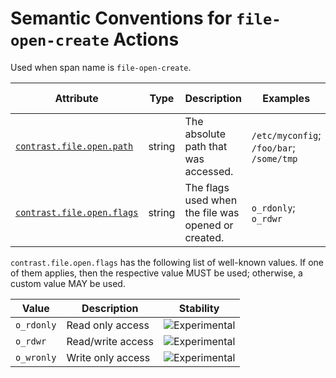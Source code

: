 # Semantic Conventions for `file-open-create` Actions

Used when span name is `file-open-create`.

<!-- semconv contrast.action.span.file-open-create(full) -->
<!-- NOTE: THIS TEXT IS AUTOGENERATED. DO NOT EDIT BY HAND. -->
<!-- see templates/registry/markdown/snippet.md.j2 -->
<!-- prettier-ignore-start -->
<!-- markdownlint-capture -->
<!-- markdownlint-disable -->

| Attribute  | Type | Description  | Examples  | [Requirement Level](https://opentelemetry.io/docs/specs/semconv/general/attribute-requirement-level/) | Stability |
|---|---|---|---|---|---|
| [`contrast.file.open.path`](/docs/attributes-registry/contrast.md) | string | The absolute path that was accessed. | `/etc/myconfig`; `/foo/bar`; `/some/tmp` | `Required` | ![Experimental](https://img.shields.io/badge/-experimental-blue) |
| [`contrast.file.open.flags`](/docs/attributes-registry/contrast.md) | string | The flags used when the file was opened or created. | `o_rdonly`; `o_rdwr` | `Recommended` | ![Experimental](https://img.shields.io/badge/-experimental-blue) |

`contrast.file.open.flags` has the following list of well-known values. If one of them applies, then the respective value MUST be used; otherwise, a custom value MAY be used.

| Value  | Description | Stability |
|---|---|---|
| `o_rdonly` | Read only access | ![Experimental](https://img.shields.io/badge/-experimental-blue) |
| `o_rdwr` | Read/write access | ![Experimental](https://img.shields.io/badge/-experimental-blue) |
| `o_wronly` | Write only access | ![Experimental](https://img.shields.io/badge/-experimental-blue) |

<!-- markdownlint-restore -->
<!-- prettier-ignore-end -->
<!-- END AUTOGENERATED TEXT -->
<!-- endsemconv -->
